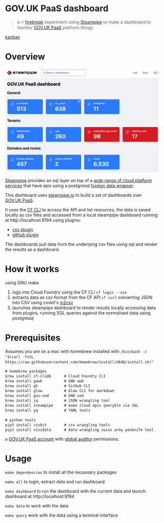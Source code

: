 
# GOV.UK PaaS dashboard

> a 🔥 [firebreak](https://insidegovuk.blog.gov.uk/2018/05/03/firebreaks-on-gov-uk/) experiment using [Steampipe](https://steampipe.io/) to make a dashboard to monitor [GOV.UK PaaS](https://cloud.service.gov.uk) platform things.

[kanban](https://github.com/pauldougan/paas-steampipe-dashboard/projects/1)

# Overview

![screenshot of the dashboard](docs/screenshot.png)

[Steampipe](https://steampipe.io) provides an sql layer on top of a [wide range of cloud platform services](https://hub.steampipe.io/plugins) that have apis using a postgresql [foreign data wrapper](https://github.com/turbot/steampipe-postgres-fdw). 

This dashboard uses [steampipe.io](https://steampipe.io) to build a set of dashboards over [GOV.UK PaaS](https://cloud.service.gov.uk).

It uses the [CF CLI](https://github.com/cloudfoundry/cli) to access the API and list resources, 
the data is saved locally as csv files and accessed from a local steampipe dashboard running at http://localhost:9194
using plugins:
- [csv plugin](https://hub.steampipe.io/plugins/turbot/csv) 
- [github plugin](https://hub.steampipe.io/plugins/turbot/github)

The dashboards pull data from the underlying csv files using sql and render the results as a dashboard.

# How it works

using GNU make

1. logs into Cloud Foundry using the CF CLI `cf login --sso`
2. extracts data as csv format from the CF API `cf curl` converting JSON into CSV using csvkit's [in2csv](https://csvkit.readthedocs.io/en/latest/scripts/in2csv.html)
3. launches steampipe dashboard to render results locally accessing data from plugins, running SQL queries against the normalised data using postgresql


# Prerequisites

Assumes you are on a mac with homebrew installed with `/bin/bash -c "$(curl -fsSL https://raw.githubusercontent.com/Homebrew/install/HEAD/install.sh)"`

```
# homebrew packages
brew install cf-cli@8      # Cloud Foundry CLI
brew install gawk          # GNU awk
brew install gh            # GitHub CLI
brew install glow          # Glow CLI for markdown 
brew install gnu-sed       # GNU sed
brew install jq            # JSON wrangling tool
brew install steampipe     # make cloud apis queryble via SQL 
brew install yq            # YAML tools

# python tools
pip3 install csvkit        # csv wrangling tools
pip3 install visidata      # data wrangling swiss army penknife tool
```

a [GOV.UK PaaS account](https://cloud.service.gov.uk) with [global auditor](https://docs.cloudfoundry.org/concepts/roles.html#permissions) permissions.

# Usage


`make dependencies` to install all the necessary packages

`make all` to login, extract data and run dashboard

`make dashboard` to run the dashboard with the current data and launch dashboard at http://localhost:9194

`make data` to work with the data

`make query` work with the data using a terminal interface

